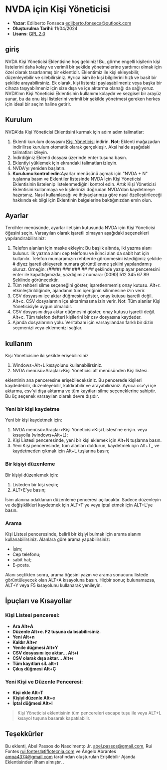 ﻿# NVDA için Kişi Yöneticisi

* **Yazar**: Edilberto Fonseca <edilberto.fonseca@outlook.com>
* **Oluşturulma Tarihi**: 11/04/2024
* **Lisans**: [GPL 2.0](https://www.gnu.org/licenses/gpl-2.0.html)

## giriş

NVDA Kişi Yöneticisi Eklentisine hoş geldiniz! Bu, görme engelli kişilerin kişi listelerini daha kolay ve verimli bir şekilde yönetmelerine yardımcı olmak için özel olarak tasarlanmış bir eklentidir. Eklentimiz ile kişi ekleyebilir, düzenleyebilir ve silebilirsiniz. Ayrıca isim ile kişi bilgilerini hızlı ve basit bir şekilde arayabilirsiniz. Ek olarak, kişi listenizi paylaşabilmeniz veya başka bir cihaza taşıyabilmeniz için size dışa ve içe aktarma olanağı da sağlıyoruz. NVDA'nın Kişi Yöneticisi Eklentisinin kullanımı kolaydır ve sezgisel bir arayüz sunar, bu da onu kişi listelerini verimli bir şekilde yönetmesi gereken herkes için ideal bir seçim haline getirir.

## Kurulum

NVDA'da Kişi Yöneticisi Eklentisini kurmak için adım adım talimatlar:

1. Eklenti kurulum dosyasını [Kişi Yöneticisi](https://github.com/EdilbertoFonseca/contactManager) indirin.
   **Not**: Eklenti mağazadan indirilirse kurulum otomatik olarak gerçekleşir. Aksi halde aşağıdaki talimatları izleyin.
2. İndirdiğiniz Eklenti dosyası üzerinde enter tuşuna basın.
3. Eklentiyi yüklemek için ekrandaki talimatları izleyin.
4. NVDA'yı yeniden başlatın.
5. **Kurulumu kontrol edin**:Ayarlar menüsünü açmak için "NVDA + N" tuşlarına basın ve Eklentiler listesinde NVDA İçin Kişi Yöneticisi Eklentisinin listelenip listelenmediğini kontrol edin.
Artık Kişi Yöneticisi Eklentisini kullanmaya ve kişilerinizi doğrudan NVDA'dan kaydetmeye hazırsınız. Nasıl kullanılacağı ve ihtiyaçlarınıza göre nasıl özelleştirileceği hakkında ek bilgi için Eklentinin belgelerine baktığınızdan emin olun.

## Ayarlar

Tercihler menüsünde, ayarlar iletişim kutusunda NVDA için Kişi Yöneticisi öğesini seçin. Varsayılan olarak işaretli olmayan aşağıdaki seçenekleri yapılandırabilirsiniz:

1. Telefon alanları için maske ekleyin:
Bu başlık altında, iki yazma alanı bulunur. İlk yazma alanı cep telefonu ve ikinci alan da sabit hat için kullanılır.
Telefon mumaramızın rehberde görünmesini istediğimiz şekilde # diyez işareti ekleyerek numara görüntülenme şeklini yapılandırmış oluruz.
Örneğin: (####) ### ### ## ## şeklinde yazıp ayar penceresini enter ile kapattığımızda, yazdığımız numara:
(0090) 512 345 67 89
Şeklinde görünecektir.
2. Tüm rehberi silme seçeneğini göster, işaretlenmemiş onay kutusu. Alt+r.
etkinleştirildiğinde, ajandanın tüm içeriğinin silinmesine izin verir.
3. CSV dosyasını içe aktar düğmesini göster, onay kutusu işaretli değil. Alt+c.
CSV dosyalarının içe aktarılmasına izin verir. Not: Tüm alanlar Kişi Yöneticisiyle uygun olmalıdır.
4. CSV dosyasını dışa aktar düğmesini göster, onay kutusu işaretli değil. Alt+c.
Tüm telefon defteri kişilerini bir csv dosyasına kaydeder.
5. Ajanda dosyalarının yolu.
   Veritabanı için varsayılandan farklı bir dizin seçmenizi veya eklemenizi sağlar.

## kullanım

Kişi Yöneticisine iki şekilde erişebilirsiniz

1. Windows+Alt+L kısayolunu kullanabilirsiniz.
2. NVDA menüsü>Araçlar>Kişi Yöneticisi alt menüsünden Kişi listesi.

eklentinin ana penceresine erişebileceksiniz. Bu pencerede kişileri kaydedebilir, düzenleyebilir, kaldırabilir ve arayabilirsiniz. Ayrıca csv'yi içe aktarma, csv'yi dışa aktarma ve tüm kayıtları silme seçeneklerine sahiptir. Bu üç seçenek varsayılan olarak devre dışıdır.

### Yeni bir kişi kaydetme ###

Yeni bir kişi kaydetmek için:

1. NVDA menüsü>Araçlar>Kişi Yöneticisi>Kişi Listesi'ne erişin. veya kısayolla (windows+Alt+L);
2. Kişi Listesi penceresinde, yeni bir kişi eklemek için Alt+N tuşlarına basın.
3. Yeni Kişi penceresinde, tüm alanları doldurun, kaydetmek için Alt+T,, ve kaydetmeden çıkmak için Alt+L tuşlarına basın;

### Bir kişiyi düzenleme

Bir kişiyi düzenlemek için:

1. Listeden bir kişi seçin;
2. ALT+E'ye basın;

İsim alanına odaklanan düzenleme penceresi açılacaktır. Sadece düzenleyin ve değişiklikleri kaydetmek için ALT+T'ye veya iptal etmek için ALT+L'ye basın.

### Arama

Kişi Listesi penceresinde, belirli bir kişiyi bulmak için arama alanını kullanabilirsiniz.
Alanlara göre arama yapabilirsiniz:

* İsim;
* Cep telefonu;
* sabit hat;
* E-posta.

Alanı seçtikten sonra, arama öğesini yazın ve arama sonucunu listede görüntüleyecek olan ALT+A kısayoluna basın. Hiçbir sonuç bulunamazsa, ALT+Y veya F5 kısayolunu kullanarak yenileyin.

## İpuçları ve Kısayollar

### Kişi Listesi penceresi:

* **Ara Alt+A**
* **Düzenle Alt+e. F2 tuşuna da bsabilirsiniz.**
* **Yeni Alt+n**
* **Kaldır Alt+r**
* **Yenile düğmesi Alt+Y**
* **CSV dosyasını içe aktar... Alt+i**
* **CSV olarak dışa aktar... Alt+ı**
* **Tüm kayıtları sil. alt+t**
* **Çıkış düğmesi Alt+Ç**
### Yeni Kişi ve Düzenle Penceresi:

* **Kişi ekle Alt+T**
* **Kişiyi düzenle Alt+e**
 * **İptal düğmesi Alt+l**

> Kişi Yöneticisi eklentisinin tüm pencereleri escape tuşu ile veya ALT+L kısayol tuşuna basarak kapatılabilir.

## Teşekkürler

Bu eklenti, Abel Passos do Nascimento Jr. <abel.passos@gmail.com>, Rui Fontes <rui.fontes@tiflotecnia.com> ve Ângelo Abrantes <ampa4374@gmail.com> tarafından oluşturulan Erişilebilir Ajanda Eklentisinden ilham almıştır. .
